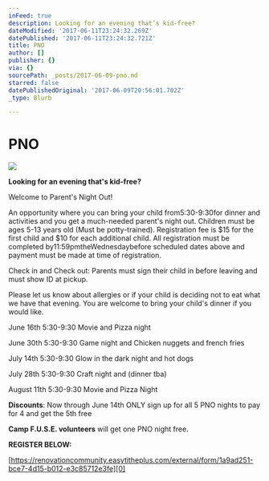 ```yaml
---
inFeed: true
description: Looking for an evening that’s kid-free?
dateModified: '2017-06-11T23:24:32.269Z'
datePublished: '2017-06-11T23:24:32.721Z'
title: PNO
author: []
publisher: {}
via: {}
sourcePath: _posts/2017-06-09-pno.md
starred: false
datePublishedOriginal: '2017-06-09T20:56:01.702Z'
_type: Blurb

---
```

# PNO
![](https://the-grid-user-content.s3-us-west-2.amazonaws.com/77ec01db-f655-4e84-9a06-071c02ba72c9.jpg)

**Looking for an evening that's kid-free?**

Welcome to Parent's Night Out! 

An opportunity where you can bring your child from5:30-9:30for dinner and activities and you get a much-needed parent's night out. Children must be ages 5-13 years old (Must be potty-trained). Registration fee is $15 for the first child and $10 for each additional child. All registration must be completed by11:59pmtheWednesdaybefore scheduled dates above and payment must be made at time of registration.

Check in and Check out: Parents must sign their child in before leaving and must show ID at pickup.

Please let us know about allergies or if your child is deciding not to eat what we have that evening. You are welcome to bring your child's dinner if you would like.

June 16th 5:30-9:30 Movie and Pizza night

June 30th 5:30-9:30 Game night and Chicken nuggets and french fries

July 14th 5:30-9:30  Glow in the dark night and hot dogs

July 28th 5:30-9:30 Craft night and (dinner tba)

August 11th 5:30-9:30 Movie and Pizza Night

**Discounts**: Now through June 14th ONLY sign up for all 5 PNO nights to pay for 4 and get the 5th free

**Camp F.U.S.E. volunteers** will get one PNO night free.

**REGISTER BELOW:**

[https://renovationcommunity.easytitheplus.com/external/form/1a9ad251-bce7-4d15-b012-e3c85712e3fe][0]

[0]: https://renovationcommunity.easytitheplus.com/external/form/1a9ad251-bce7-4d15-b012-e3c85712e3fe "Registration Link"